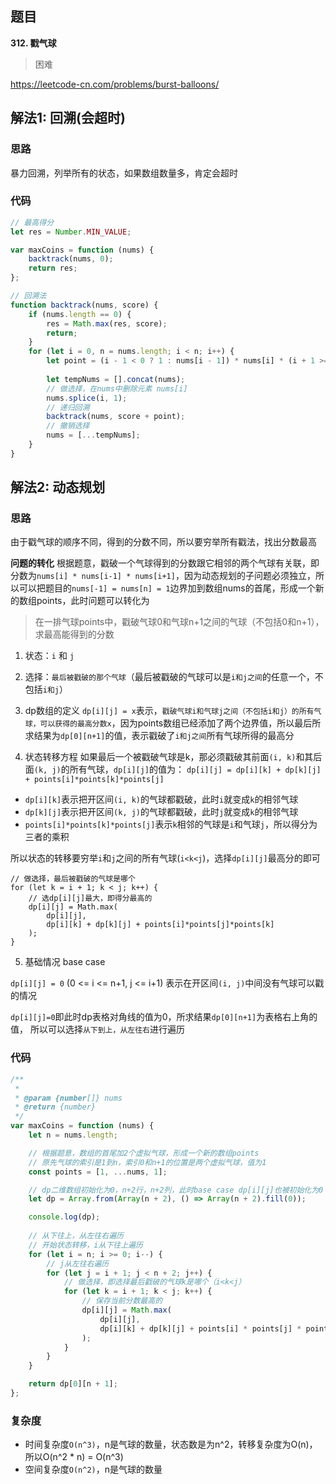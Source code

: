 ## 题目
**312. 戳气球**
>困难

https://leetcode-cn.com/problems/burst-balloons/

## 解法1: 回溯(会超时)
### 思路
暴力回溯，列举所有的状态，如果数组数量多，肯定会超时
### 代码
```javascript
// 最高得分
let res = Number.MIN_VALUE;

var maxCoins = function (nums) {
    backtrack(nums, 0);
    return res;
};

// 回溯法
function backtrack(nums, score) {
    if (nums.length == 0) {
        res = Math.max(res, score);
        return;
    }
    for (let i = 0, n = nums.length; i < n; i++) {
        let point = (i - 1 < 0 ? 1 : nums[i - 1]) * nums[i] * (i + 1 >= n ? 1 : nums[i + 1]);
    
        let tempNums = [].concat(nums);
        // 做选择，在nums中删除元素 nums[i]
        nums.splice(i, 1);
        // 递归回溯
        backtrack(nums, score + point);
        // 撤销选择
        nums = [...tempNums];
    }
}

```
## 解法2: 动态规划

### 思路
由于戳气球的顺序不同，得到的分数不同，所以要穷举所有戳法，找出分数最高

**问题的转化**
根据题意，戳破一个气球得到的分数跟它相邻的两个气球有关联，即分数为`nums[i] * nums[i-1] * nums[i+1]`，因为动态规划的子问题必须独立，所以可以把题目的`nums[-1] = nums[n] = 1`边界加到数组nums的首尾，形成一个新的数组points，此时问题可以转化为

>在一排气球points中，戳破气球0和气球n+1之间的气球（不包括0和n+1），求最高能得到的分数



1. 状态：`i` 和 `j`

2. 选择：`最后被戳破的那个气球`（最后被戳破的气球可以是`i和j之间`的任意一个，不包括`i和j`）

3. dp数组的定义
`dp[i][j] = x`表示，`戳破气球i和气球j之间（不包括i和j）的所有气球，可以获得的最高分数x`，因为points数组已经添加了两个边界值，所以最后所求结果为`dp[0][n+1]`的值，表示戳破了`i和j之间`所有气球所得的最高分

4. 状态转移方程
如果最后一个被戳破气球是k，那必须戳破其前面`(i, k)`和其后面`(k, j)`的所有气球，`dp[i][j]`的值为：
`dp[i][j] = dp[i][k] + dp[k][j] + points[i]*points[k]*points[j]`
* `dp[i][k]`表示把开区间`(i, k)`的气球都戳破，此时`i`就变成`k`的相邻气球
* `dp[k][j]`表示把开区间`(k, j)`的气球都戳破，此时`j`就变成`k`的相邻气球
* `points[i]*points[k]*points[j]`表示`k`相邻的气球是`i`和气球`j`，所以得分为三者的乘积

所以状态的转移要穷举`i`和`j`之间的所有气球(`i<k<j`)，选择`dp[i][j]`最高分的即可
```
// 做选择，最后被戳破的气球是哪个
for (let k = i + 1; k < j; k++) {
    // 选dp[i][j]最大，即得分最高的
    dp[i][j] = Math.max(
        dp[i][j], 
        dp[i][k] + dp[k][j] + points[i]*points[j]*points[k]
    );
}
```

5. 基础情况 base case

`dp[i][j] = 0` (0 <= i <= n+1, j <= i+1)
表示在开区间`(i, j)`中间没有气球可以戳的情况

`dp[i][j]=0`即此时dp表格对角线的值为0，所求结果`dp[0][n+1]`为表格右上角的值，
所以可以选择`从下到上，从左往右`进行遍历


### 代码
```javascript
/**
 *
 * @param {number[]} nums
 * @return {number}
 */
var maxCoins = function (nums) {
    let n = nums.length;

    // 根据题意，数组的首尾加2个虚拟气球，形成一个新的数组points
    // 原先气球的索引是1到n，索引0和n+1的位置是两个虚拟气球，值为1
    const points = [1, ...nums, 1];

    // dp二维数组初始化为0，n+2行，n+2列，此时base case dp[i][j]也被初始化为0
    let dp = Array.from(Array(n + 2), () => Array(n + 2).fill(0));

    console.log(dp);
    
    // 从下往上，从左往右遍历
    // 开始状态转移，i从下往上遍历
    for (let i = n; i >= 0; i--) {
        // j从左往右遍历
        for (let j = i + 1; j < n + 2; j++) {
            // 做选择，即选择最后戳破的气球k是哪个（i<k<j）
            for (let k = i + 1; k < j; k++) {
                // 保存当前分数最高的
                dp[i][j] = Math.max(
                    dp[i][j],
                    dp[i][k] + dp[k][j] + points[i] * points[j] * points[k]
                );
            }
        }
    }

    return dp[0][n + 1];
};
```

### 复杂度
* 时间复杂度`O(n^3)`，n是气球的数量，状态数是为n^2，转移复杂度为O(n)，所以O(n^2 * n) = O(n^3)
* 空间复杂度`O(n^2)`，n是气球的数量
